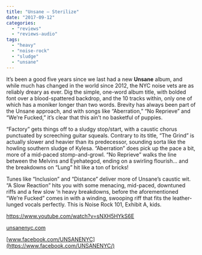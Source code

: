 ```yaml
---
title: "Unsane – Sterilize"
date: "2017-09-12"
categories: 
  - "reviews"
  - "reviews-audio"
tags: 
  - "heavy"
  - "noise-rock"
  - "sludge"
  - "unsane"
---
```


It’s been a good five years since we last had a new **Unsane** album, and while much has changed in the world since 2012, the NYC noise vets are as reliably dreary as ever. Dig the simple, one-word album title, with bolded font over a blood-spattered backdrop, and the 10 tracks within, only one of which has a moniker longer than two words. Brevity has always been part of the Unsane approach, and with songs like “Aberration,” “No Reprieve” and “We’re Fucked,” it’s clear that this ain’t no basketful of puppies.

“Factory” gets things off to a sludgy stop/start, with a caustic chorus punctuated by screeching guitar squeals. Contrary to its title, “The Grind” is actually slower and heavier than its predecessor, sounding sorta like the howling southern sludge of Kylesa. “Aberration” does pick up the pace a bit, more of a mid-paced stomp-and-growl. “No Reprieve” walks the line between the Melvins and Eyehategod, ending on a swirling flourish… and the breakdowns on “Lung” hit like a ton of bricks!

Tunes like “Inclusion” and “Distance” deliver more of Unsane’s caustic wit. “A Slow Reaction” hits you with some menacing, mid-paced, downtuned riffs and a few slow ‘n heavy breakdowns, before the aforementioned “We’re Fucked” comes in with a winding, swooping riff that fits the leather-lunged vocals perfectly. This is Noise Rock 101, Exhibit A, kids.

https://www.youtube.com/watch?v=sNXH5HYkS6E

[unsanenyc.com](http://unsanenyc.com/)

[www.facebook.com/UNSANENYC](https://www.facebook.com/UNSANENYC/)
